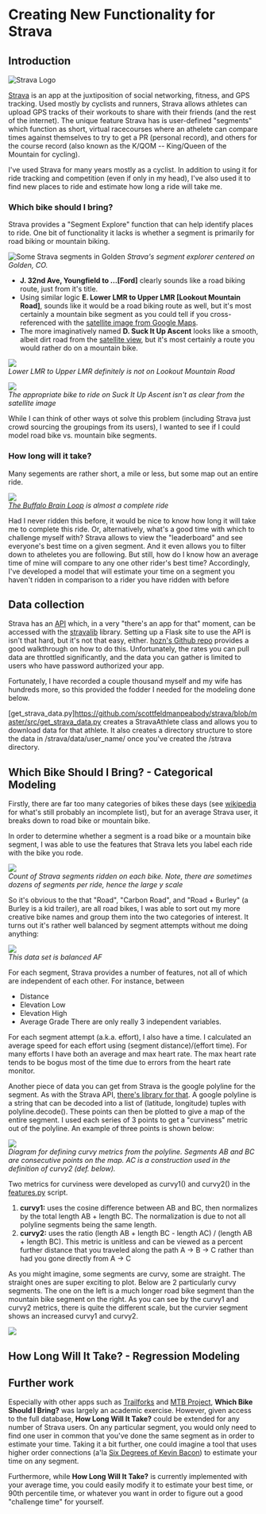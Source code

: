 # Creating New Functionality for Strava

## Introduction

![](https://www.ride25.com/wp-content/uploads/2014/10/strava_rgb_logotype.png "Strava Logo")

[Strava](https://www.strava.com) is an app at the juxtiposition of social networking, fitness, and GPS tracking. Used mostly by cyclists and runners, Strava allows athletes can upload GPS tracks of their workouts to share with their friends (and the rest of the internet). The unique feature Strava has is user-defined "segments" which function as short, virtual racecourses where an athelete can compare times against themselves to try to get a PR (personal record), and others for the course record (also known as the K/QOM -- King/Queen of the Mountain for cycling).

I've used Strava for many years mostly as a cyclist. In addition to using it for ride tracking and competition (even if only in my head), I've also used it to find new places to ride and estimate how long a ride will take me. 

### Which bike should I bring?

Strava provides a "Segment Explore" function that can help identify places to ride. One bit of functionality it lacks is whether a segment is primarily for road biking or mountain biking. 

![](https://github.com/scottfeldmanpeabody/strava/blob/master/images/strava_map_golden.png "Some Strava segments in Golden")
*Strava's segment explorer centered on Golden, CO.*

* **J. 32nd Ave, Youngfield to ...[Ford]** clearly sounds like a road biking route, just from it's title.
* Using similar logic **E. Lower LMR to Upper LMR [Lookout Mountain Road]**, sounds like it would be a road biking route as well, but it's most certainly a mountain bike segment as you could tell if you cross-referenced with the [satellite image from Google Maps](https://www.google.com/maps/@39.7400833,-105.235872,1521m/data=!3m1!1e3).
* The more imaginatively named **D. Suck It Up Ascent** looks like a smooth, albeit dirt road from the [satellite view](https://www.google.com/maps/@39.7790999,-105.2262892,797m/data=!3m1!1e3), but it's most certainly a route you would rather do on a mountain bike.

![](https://github.com/scottfeldmanpeabody/strava/blob/master/images/Lower_LMR_to_Upper_LMR.png)</br>
*Lower LMR to Upper LMR definitely is not on Lookout Mountain Road*

![](https://github.com/scottfeldmanpeabody/strava/blob/master/images/Suck_It_Up_Ascent.png)</br>
*The appropriate bike to ride on Suck It Up Ascent isn't as clear from the satellite image*

While I can think of other ways ot solve this problem (including Strava just crowd sourcing the groupings from its users), I wanted to see if I could model road bike vs. mountain bike segments.

### How long will it take?

Many segements are rather short, a mile or less, but some map out an entire ride.

![](https://github.com/scottfeldmanpeabody/strava/blob/master/images/buffalo_brain_loop.png) <br/>
*[The Buffalo Brain Loop](https://www.strava.com/segments/2490347) is almost a complete ride*

Had I never ridden this before, it would be nice to know how long it will take me to complete this ride. Or, alternatively, what's a good time with which to challenge myself with? Strava allows to view the "leaderboard" and see everyone's best time on a given segment. And it even allows you to filter down to atheletes you are following. But still, how do I know how an average time of mine will compare to any one other rider's best time? Accordingly, I've developed a model that will estimate your time on a segment you haven't ridden in comparison to a rider you have ridden with before

## Data collection

Strava has an [API](http://developers.strava.com) which, in a very "there's an app for that" moment, can be accessed with the [stravalib](https://pythonhosted.org/stravalib/) library. Setting up a Flask site to use the API is isn't that hard, but it's not that easy, either. [hozn's Github repo](https://github.com/hozn/stravalib) provides a good walkthrough on how to do this. Unfortunately, the rates you can pull data are throttled significantly, and the data you can gather is limited to users who have password authorized your app. 

Fortunately, I have recorded a couple thousand myself and my wife has hundreds more, so this provided the fodder I needed for the modeling done below.

[get_strava_data.py]https://github.com/scottfeldmanpeabody/strava/blob/master/src/get_strava_data.py creates a StravaAthlete class and allows you to download data for that athlete. It also creates a directory structure to store the data in /strava/data/user_name/ once you've created the /strava directory.

## Which Bike Should I Bring? - Categorical Modeling

Firstly, there are far too many categories of bikes these days (see [wikipedia](https://en.wikipedia.org/wiki/List_of_bicycle_types) for what's still probably an incomplete list), but for an average Strava user, it breaks down to road bike or mountain bike.

In order to determine whether a segment is a road bike or a mountain bike segment, I was able to use the features that Strava lets you label each ride with the bike you rode. 

![](https://github.com/scottfeldmanpeabody/strava/blob/master/images/attempts_by_bike.png)</br>
*Count of Strava segments ridden on each bike. Note, there are sometimes dozens of segments per ride, hence the large y scale*

So it's obvious to the  that "Road", "Carbon Road", and "Road + Burley" (a Burley is a kid trailer), are all road bikes, I was able to sort out my more creative bike names and group them into the two categories of interest. It turns out it's rather well balanced by segment attempts without me doing anything:

![](https://github.com/scottfeldmanpeabody/strava/blob/master/images/attempts_by_bike_type.png)</br>
*This data set is balanced AF*

For each segment, Strava provides a number of features, not all of which are independent of each other. For instance, between
* Distance
* Elevation Low
* Elevation High
* Average Grade
There are only really 3 independent variables.

For each segment attempt (a.k.a. effort), I also have a time. I calculated an average speed for each effort using (segment distance)/(effort time). For many efforts I have both an average and max heart rate. The max heart rate tends to be bogus most of the time due to errors from the heart rate monitor. 

Another piece of data you can get from Strava is the google polyline for the segment. As with the Strava API, [there's library for that](https://pypi.org/project/polyline/). A google polyline is a string that can be decoded into a list of (latitude, longitude) tuples with polyline.decode(). These points can then be plotted to give a map of the entire segment. I used each series of 3 points to get a "curviness" metric out of the polyline. An example of three points is shown below:

![](https://github.com/scottfeldmanpeabody/strava/blob/master/images/defining_curvy.png)</br>
*Diagram for defining curvy metrics from the polyline. Segments AB and BC are consecutive points on the map. AC is a construction used in the definition of curvy2 (def. below).*

Two metrics for curviness were developed as curvy1() and curvy2() in the [features.py](https://github.com/scottfeldmanpeabody/strava/blob/master/src/features.py) script.
1. **curvy1:** uses the cosine difference between AB and BC, then normalizes by the total length AB + length BC. The normalization is due to not all polyline segments being the same length.
2. **curvy2:** uses the ratio (length AB + length BC - length AC) / (length AB + length BC). This metric is unitless and can be viewed as a percent further distance that you traveled along the path A -> B -> C rather than had you gone directly from A -> C

As you might imagine, some segments are curvy, some are straight. The straight ones are super exciting to plot. Below are 2 particularly curvy segments. The one on the left is a much longer road bike segment than the mountain bike segment on the right. As you can see by the curvy1 and curvy2 metrics, there is quite the different scale, but the curvier segment shows an increased curvy1 and curvy2.

![](https://github.com/scottfeldmanpeabody/strava/blob/master/images/example_polyline_segments.png)

## How Long Will It Take? - Regression Modeling

## Further work

Especially with other apps such as [Trailforks](https://www.trailforks.com) and [MTB Project](https://www.mtbproject.com), **Which Bike Should I Bring?** was largely an academic exercise. However, given access to the full database, **How Long Will It Take?** could be extended for any number of Strava users. On any particular segment, you would only need to find one user in common that you've done the same segment as in order to estimate your time. Taking it a bit further, one could imagine a tool that uses higher order connections (a'la [Six Degrees of Kevin Bacon](https://oracleofbacon.org)) to estimate your time on any segment.

Furthermore, while **How Long Will It Take?** is currently implemented with your average time, you could easily modify it to estimate your best time, or 90th percentile time, or whatever you want in order to figure out a good "challenge time" for yourself.
